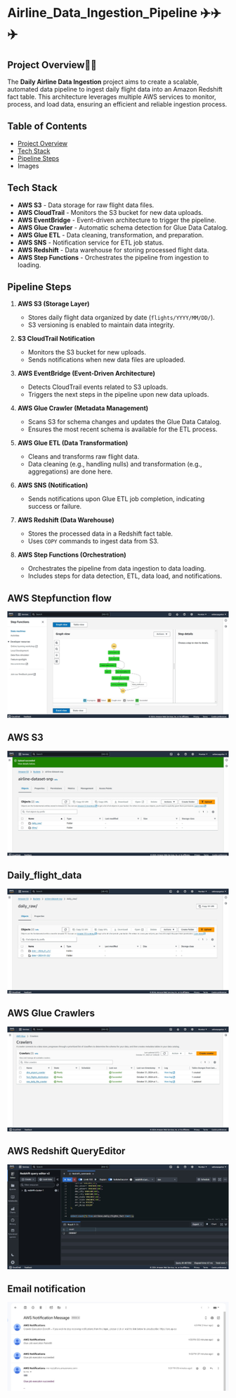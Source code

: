 # Airline_Data_Ingestion_Pipeline ✈️✈️✈️

## Project Overview👨‍💻
The **Daily Airline Data Ingestion** project aims to create a scalable, automated data pipeline to ingest daily flight data into an Amazon Redshift fact table. This architecture leverages multiple AWS services to monitor, process, and load data, ensuring an efficient and reliable ingestion process.

## Table of Contents
- [Project Overview](#project-overview)
- [Tech Stack](#tech-stack)
- [Pipeline Steps](#pipeline-steps)
- Images


## Tech Stack
- **AWS S3** - Data storage for raw flight data files.
- **AWS CloudTrail** - Monitors the S3 bucket for new data uploads.
- **AWS EventBridge** - Event-driven architecture to trigger the pipeline.
- **AWS Glue Crawler** - Automatic schema detection for Glue Data Catalog.
- **AWS Glue ETL** - Data cleaning, transformation, and preparation.
- **AWS SNS** - Notification service for ETL job status.
- **AWS Redshift** - Data warehouse for storing processed flight data.
- **AWS Step Functions** - Orchestrates the pipeline from ingestion to loading.

## Pipeline Steps

1. **AWS S3 (Storage Layer)**
   - Stores daily flight data organized by date (`flights/YYYY/MM/DD/`).
   - S3 versioning is enabled to maintain data integrity.

2. **S3 CloudTrail Notification**
   - Monitors the S3 bucket for new uploads.
   - Sends notifications when new data files are uploaded.

3. **AWS EventBridge (Event-Driven Architecture)**
   - Detects CloudTrail events related to S3 uploads.
   - Triggers the next steps in the pipeline upon new data uploads.

4. **AWS Glue Crawler (Metadata Management)**
   - Scans S3 for schema changes and updates the Glue Data Catalog.
   - Ensures the most recent schema is available for the ETL process.

5. **AWS Glue ETL (Data Transformation)**
   - Cleans and transforms raw flight data.
   - Data cleaning (e.g., handling nulls) and transformation (e.g., aggregations) are done here.

6. **AWS SNS (Notification)**
   - Sends notifications upon Glue ETL job completion, indicating success or failure.

7. **AWS Redshift (Data Warehouse)**
   - Stores the processed data in a Redshift fact table.
   - Uses `COPY` commands to ingest data from S3.

8. **AWS Step Functions (Orchestration)**
   - Orchestrates the pipeline from data ingestion to data loading.
   - Includes steps for data detection, ETL, data load, and notifications.

## AWS Stepfunction flow
![AWS Stepfunction](./Aws_Stepfunction.jpg)

## AWS S3
![AWS s3](./s3_bucket.jpg)

## Daily_flight_data
![Daily_flight_data](./Daily_flight_data.jpg)

## AWS Glue Crawlers
![Glue_Crawlers](./Glue_Crawlers.jpg)

## AWS Redshift QueryEditor
![Data_in_Redshift](./Data_in_Redshift.jpg)

## Email notification
![Email_notification](./Email_notification.jpg)
